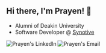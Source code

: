 <h2> Hi there, I'm Prayen! 👋</h2>

- Alumni of Deakin University
- Software Developer @ <a href="https://www.synotive.com/">Synotive</a>

<a href="https://www.linkedin.com/in/prayen/">
  <img align="left" alt="Prayen's LinkedIn" src="https://img.icons8.com/doodle/48/000000/linkedin--v2.png"/>
</a>

<a href="mailto:prayenshrestha@gmail.com">
  <img align="left" alt="Prayen's Email" src="https://img.icons8.com/doodle/48/000000/gmail-new.png"/>
</a>




